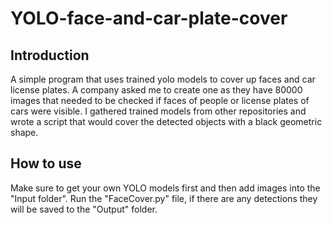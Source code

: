 # YOLO-face-and-car-plate-cover
## Introduction
A simple program that uses trained yolo models to cover up faces and car license plates. A company asked me to create one as they have 80000 images that needed to be checked if faces of people or license plates of cars were visible. I gathered trained models from other repositories and wrote a script that would cover the detected objects with a black geometric shape.

## How to use
Make sure to get your own YOLO models first and then add images into the "Input folder". Run the "FaceCover.py" file, if there are any detections they will be saved to the "Output" folder.
